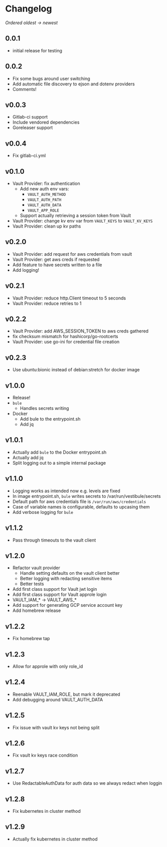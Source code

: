 # Changelog

_Ordered oldest -> newest_

## 0.0.1

* initial release for testing

## 0.0.2

* Fix some bugs around user switching
* Add automatic file discovery to ejson and dotenv providers
* Comments!

## v0.0.3

* Gitlab-ci support
* Include vendored dependencies
* Goreleaser support

## v0.0.4

* Fix gitlab-ci.yml

## v0.1.0

*  Vault Provider: fix authentication
   *  Add new auth env vars: 
      *  `VAULT_AUTH_METHOD`
      *  `VAULT_AUTH_PATH`
      *  `VAULT_AUTH_DATA`
      *  `VAULT_APP_ROLE`
   *  Support actually retrieving a session token from Vault
*  Vault Provider: change kv env var from `VAULT_KEYS` to `VAULT_KV_KEYS`
*  Vault Provider: clean up kv paths

## v0.2.0

* Vault Provider: add request for aws credentials from vault
* Vault Provider: get aws creds if requested
* Add feature to have secrets written to a file
* Add logging!

## v0.2.1

* Vault Provider: reduce http.Client timeout to 5 seconds
* Vault Provider: reduce retries to 1

## v0.2.2

* Vault Provider: add AWS_SESSION_TOKEN to aws creds gathered
* fix checksum mismatch for hashicorp/go-rootcerts
* Vault Provider: use go-ini for credential file creation

## v0.2.3

* Use ubuntu:bionic instead of debian:stretch for docker image

## v1.0.0

* Release!
* `bule`
  * Handles secrets writing
* Docker
  * Add bule to the entrypoint.sh
  * Add jq

## v1.0.1

* Actually add `bule` to the Docker entrypoint.sh
* Actually add jq
* Split logging out to a simple internal package

## v1.1.0

* Logging works as intended now e.g. levels are fixed
* In image entrypoint.sh, `bule` writes secrets to /var/run/vestibule/secrets
* Default path for aws credentials file is `/var/run/aws/credentials`
* Case of variable names is configurable, defaults to upcasing them
* Add verbose logging for `bule`

## v1.1.2

* Pass through timeouts to the vault client

## v1.2.0

* Refactor vault provider
  * Handle setting defaults on the vault client better
  * Better logging with redacting sensitive items
  * Better tests
* Add first class support for Vault jwt login
* Add first class support for Vault approle login
* VAULT_IAM_* -> VAULT_AWS_*
* Add support for generating GCP service account key
* Add homebrew release

## v1.2.2

* Fix homebrew tap

## v1.2.3

* Allow for approle with only role_id

## v1.2.4

* Reenable VAULT_IAM_ROLE, but mark it deprecated
* Add debugging around VAULT_AUTH_DATA

## v1.2.5

* Fix issue with vault kv keys not being split

## v1.2.6

* Fix vault kv keys race condition

## v1.2.7

* Use RedactableAuthData for auth data so we always redact when loggin

## v1.2.8

* Fix kubernetes in cluster method

## v1.2.9

* Actually fix kubernetes in cluster method
